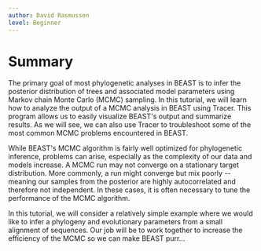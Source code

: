 ```yaml
---
author: David Rasmussen
level: Beginner
---
```


# Summary 

The primary goal of most phylogenetic analyses in BEAST is to infer the posterior distribution of trees and associated model parameters using Markov chain Monte Carlo (MCMC) sampling. In this tutorial, we will learn how to analyze the output of a MCMC analysis in BEAST using Tracer. This program allows us to easily visualize BEAST's output and summarize results. As we will see, we can also use Tracer to troubleshoot some of the most common MCMC problems  encountered in BEAST.

While BEAST's MCMC algorithm is fairly well optimized for phylogenetic inference, problems can arise, especially as the complexity of our data and models increase. A MCMC run may not converge on a stationary target distribution. More commonly, a run might converge but mix poorly -- meaning our samples from the posterior are highly autocorrelated and therefore not independent. In these cases, it is often necessary to tune the performance of the MCMC algorithm.

In this tutorial, we will consider a relatively simple example where we would like to infer a phylogeny and evolutionary parameters from a small alignment of sequences.  Our job will be to work together to increase the efficiency of the MCMC so we can make BEAST purr...

